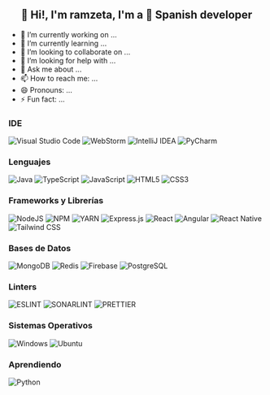 
<h2 align="center">
 👋 Hi!, I'm ramzeta, I'm a 🚀 Spanish  developer
</h2>

- 🔭 I’m currently working on ...
- 🌱 I’m currently learning ...
- 👯 I’m looking to collaborate on ...
- 🤔 I’m looking for help with ...
- 💬 Ask me about ...
- 📫 How to reach me: ...
- 😄 Pronouns: ...
- ⚡ Fun fact: ...

### IDE
![Visual Studio Code](https://img.shields.io/badge/Visual_Studio_Code-0078D4?logo=visual%20studio%20code&logoColor=white)
![WebStorm](https://img.shields.io/badge/WebStorm-2D76C0?logo=WebStorm&logoColor=white)
![IntelliJ IDEA](https://img.shields.io/badge/IntelliJ_IDEA-FC7F1D?logo=intellij-idea&logoColor=white)
![PyCharm](https://img.shields.io/badge/PyCharm-FFD43B?logo=PyCharm&logoColor=white)

### Lenguajes
![Java](https://github.com/ramzeta/ramzeta/blob/61b4900f9dc811b740fa200dc7fbd7372151e620/java_button.png)
![TypeScript](https://img.shields.io/badge/TypeScript-007ACC?logo=typescript&logoColor=white)
![JavaScript](https://img.shields.io/badge/JavaScript-323330?logo=javascript&logoColor=F7DF1E)
![HTML5](https://img.shields.io/badge/HTML5-E34F26?logo=html5&logoColor=white)
![CSS3](https://img.shields.io/badge/CSS3-1572B6?logo=css3&logoColor=white)

### Frameworks y Librerías 
![NodeJS](https://img.shields.io/badge/Node.js-339933?logo=nodedotjs&logoColor=white)
![NPM](https://img.shields.io/badge/NPM-CB3837?logo=npm&logoColor=white)
![YARN](https://img.shields.io/badge/YARN-2C8EBB?logo=yarn&logoColor=white)
![Express.js](https://img.shields.io/badge/Express.js-464647?logo=express&logoColor=white)
![React](https://img.shields.io/badge/React-20232A?logo=react&logoColor=61DAFB)
![Angular](https://img.shields.io/badge/-Angular-red)
![React Native](https://img.shields.io/badge/React_Native-20232A?logo=react&logoColor=61DAFB)
![Tailwind CSS](https://img.shields.io/badge/Tailwind_CSS-38B2AC?logo=tailwind-css&logoColor=white)

### Bases de Datos
![MongoDB](https://img.shields.io/badge/MongoDB-4EA94B?logo=mongodb&logoColor=white)
![Redis](https://img.shields.io/badge/Redis-CC0000?logo=redis&logoColor=white)
![Firebase](https://img.shields.io/badge/Firebase-ffca28?logo=firebase&logoColor=white)
![PostgreSQL](https://img.shields.io/badge/PostgreSQL-316192?logo=postgresql&logoColor=white)

### Linters
![ESLINT](https://img.shields.io/badge/eslint-3A33D1?logo=eslint&logoColor=white)
![SONARLINT](https://img.shields.io/badge/SonarLint-CB2029?logo=sonarlint&logoColor=white)
![PRETTIER](https://img.shields.io/badge/prettier-1A2C34?logo=prettier&logoColor=F7BA3E)

### Sistemas Operativos
![Windows](https://img.shields.io/badge/Windows-0078D6?logo=windows&logoColor=white)
![Ubuntu](https://img.shields.io/badge/Ubuntu-0078D6?logo=Ubuntu&logoColor=orange)


### Aprendiendo
![Python](https://img.shields.io/badge/Python-FFD43B?logo=python&logoColor=blue)

